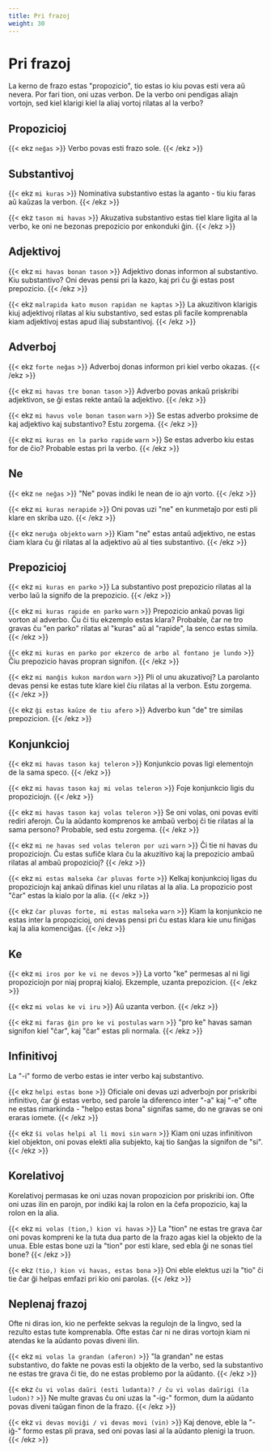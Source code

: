 ```yaml
---
title: Pri frazoj
weight: 30
---
```


# Pri frazoj

La kerno de frazo estas "propozicio", tio estas io kiu povas esti vera aŭ nevera. Por fari tion, oni uzas verbon. De la verbo oni pendigas aliajn vortojn, sed kiel klarigi kiel la aliaj vortoj rilatas al la verbo?

## Propozicioj

{{< ekz `neĝas` >}}
Verbo povas esti frazo sole.
{{< /ekz >}}

## Substantivoj

{{< ekz `mi kuras` >}}
Nominativa substantivo estas la aganto - tiu kiu faras aŭ kaŭzas la verbon.
{{< /ekz >}}

{{< ekz `tason mi havas` >}}
Akuzativa substantivo estas tiel klare ligita al la verbo, ke oni ne bezonas prepozicio por enkonduki ĝin.
{{< /ekz >}}

## Adjektivoj

{{< ekz `mi havas bonan tason` >}}
Adjektivo donas informon al substantivo. Kiu substantivo? Oni devas pensi pri la kazo, kaj pri ĉu ĝi estas post prepozicio.
{{< /ekz >}}

{{< ekz `malrapida kato muson rapidan ne kaptas` >}}
La akuzitivon klarigis kiuj adjektivoj rilatas al kiu substantivo, sed estas pli facile komprenabla kiam adjektivoj estas apud iliaj substantivoj.
{{< /ekz >}}

## Adverboj

{{< ekz `forte neĝas` >}}
Adverboj donas informon pri kiel verbo okazas.
{{< /ekz >}}

{{< ekz `mi havas tre bonan tason` >}}
Adverbo povas ankaŭ priskribi adjektivon, se ĝi estas rekte antaŭ la adjektivo.
{{< /ekz >}}

{{< ekz `mi havus vole bonan tason` `warn` >}}
Se estas adverbo proksime de kaj adjektivo kaj substantivo? Estu zorgema.
{{< /ekz >}}

{{< ekz `mi kuras en la parko rapide` `warn` >}}
Se estas adverbo kiu estas for de ĉio? Probable estas pri la verbo.
{{< /ekz >}}

## Ne

{{< ekz `ne neĝas` >}}
"Ne" povas indiki le nean de io ajn vorto.
{{< /ekz >}}

{{< ekz `mi kuras nerapide` >}}
Oni povas uzi "ne" en kunmetaĵo por esti pli klare en skriba uzo.
{{< /ekz >}}

{{< ekz `neruĝa objekto` `warn` >}}
Kiam "ne" estas antaŭ adjektivo, ne estas ĉiam klara ĉu ĝi rilatas al la adjektivo aŭ al ties substantivo.
{{< /ekz >}}

## Prepozicioj

{{< ekz `mi kuras en parko` >}}
La substantivo post prepozicio rilatas al la verbo laŭ la signifo de la prepozicio.
{{< /ekz >}}

{{< ekz `mi kuras rapide en parko` `warn` >}}
Prepozicio ankaŭ povas ligi vorton al adverbo. Ĉu ĉi tiu ekzemplo estas klara? Probable, ĉar ne tro gravas ĉu "en parko" rilatas al "kuras" aŭ al "rapide", la senco estas simila.
{{< /ekz >}}

{{< ekz `mi kuras en parko por ekzerco de arbo al fontano je lundo` >}}
Ĉiu prepozicio havas propran signifon.
{{< /ekz >}}

{{< ekz `mi manĝis kukon mardon` `warn` >}}
Pli ol unu akuzativoj? La parolanto devas pensi ke estas tute klare kiel ĉiu rilatas al la verbon. Estu zorgema.
{{< /ekz >}}

{{< ekz `ĝi estas kaŭze de tiu afero` >}}
Adverbo kun "de" tre similas prepozicion.
{{< /ekz >}}

## Konjunkcioj

{{< ekz `mi havas tason kaj teleron` >}}
Konjunkcio povas ligi elementojn de la sama speco.
{{< /ekz >}}

{{< ekz `mi havas tason kaj mi volas teleron` >}}
Foje konjunkcio ligis du propoziciojn.
{{< /ekz >}}

{{< ekz `mi havas tason kaj volas teleron` >}}
Se oni volas, oni povas eviti rediri aferojn. Ĉu la aŭdanto komprenos ke ambaŭ verboj ĉi tie rilatas al la sama persono? Probable, sed estu zorgema.
{{< /ekz >}}

{{< ekz `mi ne havas sed volas teleron por uzi` `warn` >}}
Ĉi tie ni havas du propoziciojn. Ĉu estas sufiĉe klara ĉu la akuzitivo kaj la prepozicio ambaŭ rilatas al ambaŭ propozicioj?
{{< /ekz >}}

{{< ekz `mi estas malseka ĉar pluvas forte` >}}
Kelkaj konjunkcioj ligas du propoziciojn kaj ankaŭ difinas kiel unu rilatas al la alia. La propozicio post "ĉar" estas la kialo por la alia.
{{< /ekz >}}

{{< ekz `ĉar pluvas forte, mi estas malseka` `warn` >}}
Kiam la konjunkcio ne estas inter la propozicioj, oni devas pensi pri ĉu estas klara kie unu finiĝas kaj la alia komenciĝas.
{{< /ekz >}}

## Ke

{{< ekz `mi iros por ke vi ne devos` >}}
La vorto "ke" permesas al ni ligi propoziciojn por niaj propraj kialoj. Ekzemple, uzanta prepozicion.
{{< /ekz >}}

{{< ekz `mi volas ke vi iru` >}}
Aŭ uzanta verbon.
{{< /ekz >}}

{{< ekz `mi faras ĝin pro ke vi postulas` `warn` >}}
"pro ke" havas saman signifon kiel "ĉar", kaj "ĉar" estas pli normala.
{{< /ekz >}}

## Infinitivoj

La "-i" formo de verbo estas ie inter verbo kaj substantivo.

{{< ekz `helpi estas bone` >}}
Oficiale oni devas uzi adverbojn por priskribi infinitivo, ĉar ĝi estas verbo, sed parole la diferenco inter "-a" kaj "-e" ofte ne estas rimarkinda - "helpo estas bona" signifas same, do ne gravas se oni eraras iomete.
{{< /ekz >}}

{{< ekz `ŝi volas helpi al li movi sin` `warn` >}}
Kiam oni uzas infinitivon kiel objekton, oni povas elekti alia subjekto, kaj tio ŝanĝas la signifon de "si".
{{< /ekz >}}

## Korelativoj

Korelativoj permasas ke oni uzas novan propozicion por priskribi ion. Ofte oni uzas ilin en parojn, por indiki kaj la rolon en la ĉefa propozicio, kaj la rolon en la alia.

{{< ekz `mi volas (tion,) kion vi havas` >}}
La "tion" ne estas tre grava ĉar oni povas kompreni ke la tuta dua parto de la frazo agas kiel la objekto de la unua. Eble estas bone uzi la "tion" por esti klare, sed ebla ĝi ne sonas tiel bone?
{{< /ekz >}}

{{< ekz `(tio,) kion vi havas, estas bona` >}}
Oni eble elektus uzi la "tio" ĉi tie ĉar ĝi helpas emfazi pri kio oni parolas.
{{< /ekz >}}

## Neplenaj frazoj

Ofte ni diras ion, kio ne perfekte sekvas la regulojn de la lingvo, sed la rezulto estas tute komprenabla. Ofte estas ĉar ni ne diras vortojn kiam ni atendas ke la aŭdanto povas diveni ilin.

{{< ekz `mi volas la grandan (aferon)` >}}
"la grandan" ne estas substantivo, do fakte ne povas esti la objekto de la verbo, sed la substantivo ne estas tre grava ĉi tie, do ne estas problemo por la aŭdanto.
{{< /ekz >}}

{{< ekz `ĉu vi volas daŭri (esti ludanta)? / ĉu vi volas daŭrigi (la ludon)?` >}}
Ne multe gravas ĉu oni uzas la "-ig-" formon, dum la aŭdanto povas diveni taŭgan finon de la frazo.
{{< /ekz >}}

{{< ekz `vi devas moviĝi / vi devas movi (vin)` >}}
Kaj denove, eble la "-iĝ-" formo estas pli prava, sed oni povas lasi al la aŭdanto plenigi la truon.
{{< /ekz >}}

